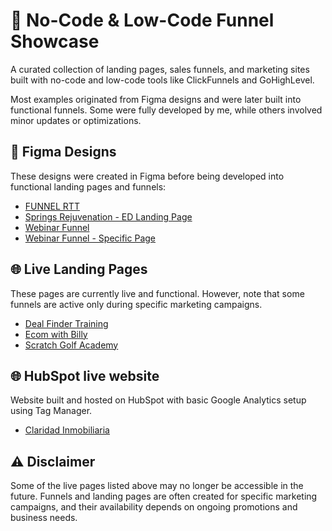 <h1>🚀 No-Code & Low-Code Funnel Showcase</h1>

<p>A curated collection of landing pages, sales funnels, and marketing sites built with no-code and low-code tools like ClickFunnels and GoHighLevel.</p>

<p>Most examples originated from Figma designs and were later built into functional funnels. Some were fully developed by me, while others involved minor updates or optimizations.</p>

<h2>🎨 Figma Designs</h2>
<p>These designs were created in Figma before being developed into functional landing pages and funnels:</p>
<ul>
    <li><a href="https://www.figma.com/design/YFOKSwmsn3aQm2AAirJAfj/FUNNEL-RTT?node-id=0-1&p=f">FUNNEL RTT</a></li>
    <li><a href="https://www.figma.com/design/EF1GToI80Q1z2JHRY9UmWD/SpringsRejuvenation_EDLandingPageMockup?node-id=0-1&p=f">Springs Rejuvenation - ED Landing Page</a></li>
    <li><a href="https://www.figma.com/design/lUCNp9NAeANp9OAjsSWoNc/Webinar-Funnel">Webinar Funnel</a></li>
    <li><a href="https://www.figma.com/design/lUCNp9NAeANp9OAjsSWoNc/Webinar-Funnel?node-id=112-9&p=f">Webinar Funnel - Specific Page</a></li>
</ul>

<h2>🌐 Live Landing Pages</h2>
<p>These pages are currently live and functional. However, note that some funnels are active only during specific marketing campaigns.</p>
<ul>
    <li><a href="https://theflipsecrets.com/dealfinder-training-fb-page">Deal Finder Training</a></li>
    <li><a href="https://www.ecomwithbilly.com/join">Ecom with Billy</a></li>
    <li><a href="https://www.pages.scratchgolfacademy.com/sgs-fb">Scratch Golf Academy</a></li>
</ul>

<h2>🌐 HubSpot live website</h2>
<p>Website built and hosted on HubSpot with basic Google Analytics setup using Tag Manager.</p>
<ul>
    <li><a href="https://claridadinmobiliaria.com/">Claridad Inmobiliaria</a></li>
</ul>

<h2>⚠️ Disclaimer</h2>
<p>Some of the live pages listed above may no longer be accessible in the future. Funnels and landing pages are often created for specific marketing campaigns, and their availability depends on ongoing promotions and business needs.</p>
